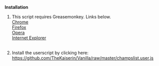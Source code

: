 <b>Installation</b>

1) This script requires Greasemonkey.  Links below.<br>
<a href="https://chrome.google.com/webstore/detail/tampermonkey/dhdgffkkebhmkfjojejmpbldmpobfkfo">Chrome</a><br>
<a href="https://addons.mozilla.org/firefox/addon/greasemonkey/">Firefox</a><br>
<a href="https://addons.opera.com/extensions/details/tampermonkey-beta/">Opera</a><br>
<a href="http://sourceforge.net/projects/trixiewpf45/">Internet Explorer</a><br><br>


2) Install the userscript by clicking here:<br>
https://github.com/TheKaiserin/Vanilla/raw/master/champslist.user.js<br>
